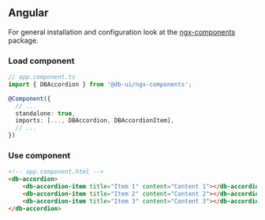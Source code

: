 ## Angular

For general installation and configuration look at the [ngx-components](https://www.npmjs.com/package/@db-ui/ngx-components) package.

### Load component

```ts app.component.ts
// app.component.ts
import { DBAccordion } from '@db-ui/ngx-components';

@Component({
  // ...
  standalone: true,
  imports: [..., DBAccordion, DBAccordionItem],
  // ...
})
```

### Use component

```html app.component.html
<!-- app.component.html -->
<db-accordion>
	<db-accordion-item title="Item 1" content="Content 1"></db-accordion-item>
	<db-accordion-item title="Item 2" content="Content 2"></db-accordion-item>
	<db-accordion-item title="Item 3" content="Content 3"></db-accordion-item>
</db-accordion>
```
